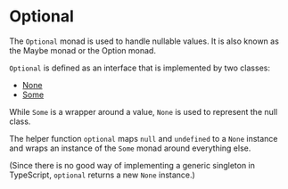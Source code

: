 # Optional

The `Optional` monad is used to handle nullable values. It is also known as the Maybe monad or the Option monad. 

`Optional` is defined as an interface that is implemented by two classes:
- [None](./optional/none.md)
- [Some](./optional/some.md)

While `Some` is a wrapper around a value, `None` is used to represent the null class.
 
The helper function `optional` maps `null` and `undefined` to a `None` instance and wraps an instance of the `Some` monad around everything else. 
  
(Since there is no good way of implementing a generic singleton in TypeScript, `optional` returns a new `None` instance.)